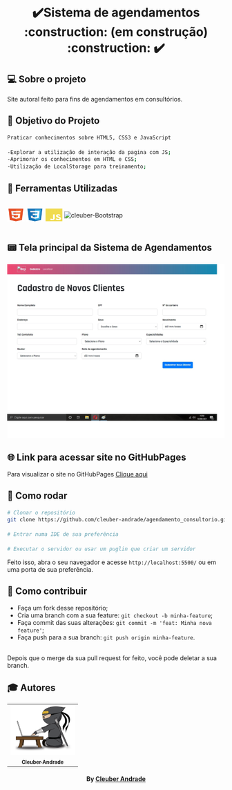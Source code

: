<h1 align="center"> 
  ✔️Sistema de agendamentos :construction: (em construção) :construction: ✔️
</h1>

## 💻 Sobre o projeto

Site autoral feito para fins de agendamentos em consultórios.

## :dart: Objetivo do Projeto

```bash
Praticar conhecimentos sobre HTML5, CSS3 e JavaScript

-Explorar a utilização de interação da pagina com JS;
-Aprimorar os conhecimentos em HTML e CSS;
-Utilização de LocalStorage para treinamento;

```
## :wrench: Ferramentas Utilizadas

<div style="display: inline_block"> <br>  
  <img align="center" alt="cleuber-HTML" height="30" width="40" src="https://raw.githubusercontent.com/devicons/devicon/master/icons/html5/html5-original.svg">
  <img align="center" alt="cleuber-CSS" height="30" width="40" src="https://raw.githubusercontent.com/devicons/devicon/master/icons/css3/css3-original.svg">
  <img align="center" alt="cleuber-Js" height="30" width="40" src="https://raw.githubusercontent.com/devicons/devicon/master/icons/javascript/javascript-plain.svg">
  <img align="center" alt="cleuber-Bootstrap" height="30" width="40" src= "https://cdn.jsdelivr.net/gh/devicons/devicon/icons/bootstrap/bootstrap-plain.svg">
</div> <br> 


## :pager: Tela principal da Sistema de Agendamentos

 <img src="https://github.com/cleuber-andrade/agendamento_consultorio/blob/main/img/agendamento.jpg" alt="Tela Principal">

## :globe_with_meridians: Link para acessar site no GitHubPages

Para visualizar o site no GitHubPages <a href="https://cleuber-andrade.github.io/agendamento_consultorio/" target="_blank">Clique aqui</a>

## 👷 Como rodar

```bash
# Clonar o repositório
git clone https://github.com/cleuber-andrade/agendamento_consultorio.git

# Entrar numa IDE de sua preferência 

# Executar o servidor ou usar um puglin que criar um servidor

```

Feito isso, abra o seu navegador e acesse `http://localhost:5500/`
ou em uma porta de sua preferência.

 ## 🤔 Como contribuir <br/>

- Faça um fork desse repositório; <br/>
- Cria uma branch com a sua feature: `git checkout -b minha-feature`;<br/>
- Faça commit das suas alterações: `git commit -m 'feat: Minha nova feature'`; <br/>
- Faça push para a sua branch: `git push origin minha-feature`.<br/>
<br/>
Depois que o merge da sua pull request for feito, você pode deletar a sua branch. <br/>


## :mortar_board: Autores

<table align="center">
    <tr>
        <td align="center">
            <a href="https://github.com/cleuber-andrade">
                <img src="https://raw.githubusercontent.com/cleuber-andrade/cleuber-andrade/main/ninja.png" width="150px;" alt="ninja" />
                <br />
                <sub><b>Cleuber Andrade</b></sub>
            </a>
        </td>    
    </tr>
</table>
<h4 align="center">
  By  <a href="https://www.linkedin.com/in/cleuber-andrade-b8955420b/" target="_blank"> Cleuber Andrade </a>
</h4>

